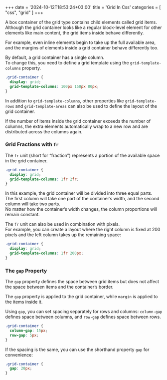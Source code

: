 +++
date = '2024-10-12T18:53:24+03:00'
title = 'Grid In Css'
categories = [ "css", "grid" ]
+++

A box container of the grid type contains child elements called grid items.  
Although the grid container looks like a regular block-level element for other elements like main content, the grid items inside behave differently.

For example, even inline elements begin to take up the full available area, and the margins of elements inside a grid container behave differently too.

By default, a grid container has a single column.  
To change this, you need to define a grid template using the `grid-template-columns` property.

```css
.grid-container {
  display: grid;
  grid-template-columns: 100px 150px 80px;
}
```

In addition to `grid-template-columns`, other properties like `grid-template-rows` and `grid-template-areas` can also be used to define the layout of the grid container.

If the number of items inside the grid container exceeds the number of columns, the extra elements automatically wrap to a new row and are distributed across the columns again.

### Grid Fractions with `fr`

The `fr` unit (short for “fraction”) represents a portion of the available space in the grid container.

```css
.grid-container {
  display: grid;
  grid-template-columns: 1fr 2fr;
}
```

In this example, the grid container will be divided into three equal parts.  
The first column will take one part of the container’s width, and the second column will take two parts.  
No matter how the container’s width changes, the column proportions will remain constant.

The `fr` unit can also be used in combination with pixels.  
For example, you can create a layout where the right column is fixed at 200 pixels and the left column takes up the remaining space:

```css
.grid-container {
  display: grid;
  grid-template-columns: 1fr 200px;
}
```

### The `gap` Property

The `gap` property defines the space between grid items but does not affect the space between items and the container’s border.

The `gap` property is applied to the grid container, while `margin` is applied to the items inside it.

Using `gap`, you can set spacing separately for rows and columns: `column-gap` defines space between columns, and `row-gap` defines space between rows.

```css
.grid-container {
  column-gap: 15px;
  row-gap: 5px;
}
```

If the spacing is the same, you can use the shorthand property `gap` for convenience:

```css
.grid-container {
  gap: 20px;
}
```
